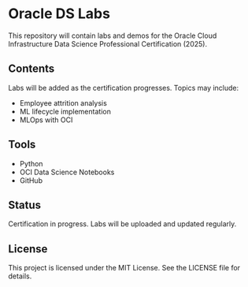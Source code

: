 # Oracle DS Labs

This repository will contain labs and demos for the Oracle Cloud Infrastructure Data Science Professional Certification (2025).

## Contents
Labs will be added as the certification progresses. Topics may include:
- Employee attrition analysis
- ML lifecycle implementation
- MLOps with OCI

## Tools
- Python
- OCI Data Science Notebooks
- GitHub

## Status
Certification in progress. Labs will be uploaded and updated regularly.

## License
This project is licensed under the MIT License. See the LICENSE file for details.
